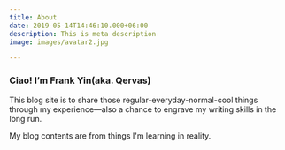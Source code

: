 ```yaml
---
title: About
date: 2019-05-14T14:46:10.000+06:00
description: This is meta description
image: images/avatar2.jpg

---
```

### Ciao! I’m **Frank Yin(aka. Qervas)**

This blog site is to share those regular-everyday-normal-cool things through my experience—also a chance to engrave my writing skills in the long run.

My blog contents are from things I'm learning in reality.